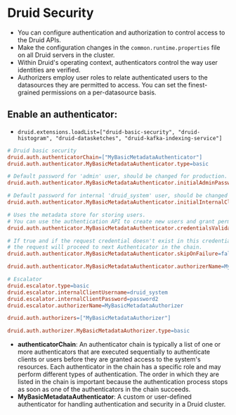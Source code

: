 # Druid Security
- You can configure authentication and authorization to control access to the Druid APIs.
- Make the configuration changes in the `common.runtime.properties` file on all Druid servers in the cluster.
- Within Druid's operating context, authenticators control the way user identities are verified.
- Authorizers employ user roles to relate authenticated users to the datasources they are permitted to access. You can set the finest-grained permissions on a per-datasource basis.

## Enable an authenticator:
- `druid.extensions.loadList=["druid-basic-security", "druid-histogram", "druid-datasketches", "druid-kafka-indexing-service"]`
```makefile
# Druid basic security
druid.auth.authenticatorChain=["MyBasicMetadataAuthenticator"]
druid.auth.authenticator.MyBasicMetadataAuthenticator.type=basic

# Default password for 'admin' user, should be changed for production.
druid.auth.authenticator.MyBasicMetadataAuthenticator.initialAdminPassword=password1

# Default password for internal 'druid_system' user, should be changed for production.
druid.auth.authenticator.MyBasicMetadataAuthenticator.initialInternalClientPassword=password2

# Uses the metadata store for storing users.
# You can use the authentication API to create new users and grant permissions
druid.auth.authenticator.MyBasicMetadataAuthenticator.credentialsValidator.type=metadata

# If true and if the request credential doesn't exist in this credentials store,
# the request will proceed to next Authenticator in the chain.
druid.auth.authenticator.MyBasicMetadataAuthenticator.skipOnFailure=false

druid.auth.authenticator.MyBasicMetadataAuthenticator.authorizerName=MyBasicMetadataAuthorizer

# Escalator
druid.escalator.type=basic
druid.escalator.internalClientUsername=druid_system
druid.escalator.internalClientPassword=password2
druid.escalator.authorizerName=MyBasicMetadataAuthorizer

druid.auth.authorizers=["MyBasicMetadataAuthorizer"]

druid.auth.authorizer.MyBasicMetadataAuthorizer.type=basic
```

- **authenticatorChain**: An authenticator chain is typically a list of one or more authenticators that are executed sequentially to authenticate clients or users before they are granted access to the system's resources. Each authenticator in the chain has a specific role and may perform different types of authentication. The order in which they are listed in the chain is important because the authentication process stops as soon as one of the authenticators in the chain succeeds.
- **MyBasicMetadataAuthenticator**: A custom or user-defined authenticator for handling authentication and security in a Druid cluster.